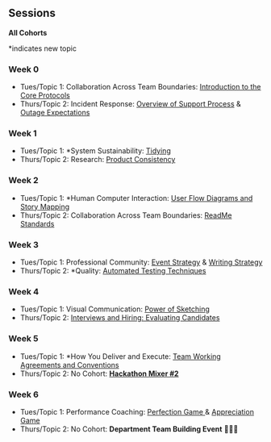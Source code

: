 ## Sessions
**All Cohorts**

*indicates new topic

### Week 0
* Tues/Topic 1: Collaboration Across Team Boundaries: [Introduction to the Core Protocols](../topics/intro_to_core_protocols.md)
* Thurs/Topic 2: Incident Response: [Overview of Support Process](../topics/support_process.md) & [Outage Expectations](../topics/outage_expectations.md)

### Week 1
* Tues/Topic 1: *System Sustainability: [Tidying](../topics/tidying.md)
* Thurs/Topic 2: Research: [Product Consistency](../topics/product_consistency.md)

### Week 2
* Tues/Topic 1: *Human Computer Interaction: [User Flow Diagrams and Story Mapping](../topics/userflow_and_story_mapping.md)
* Thurs/Topic 2: Collaboration Across Team Boundaries: [ReadMe Standards](../topics/standard_readme.md)

### Week 3
* Tues/Topic 1: Professional Community: [Event Strategy](../topics/event_strategy.md) & [Writing Strategy](../topics/writing_strategy.md)
* Thurs/Topic 2: *Quality: [Automated Testing Techniques](../topics/automated_testing_techniques.md)

### Week 4
* Tues/Topic 1: Visual Communication: [Power of Sketching](../topics/power_of_sketching.md)
* Thurs/Topic 2: [Interviews and Hiring: Evaluating Candidates](../topics/interview_and_hiring.md)

### Week 5
* Tues/Topic 1: *How You Deliver and Execute: [Team Working Agreements and Conventions](../topics/team_working_agreements.md)
* Thurs/Topic 2: No Cohort: **[Hackathon Mixer #2](https://sites.google.com/view/flipit-hackathon-2022/home#h.did2f8ei6u63)**

### Week 6
* Tues/Topic 1: Performance Coaching: [Perfection Game ](../topics/perfection_game.md) & [Appreciation Game](../topics/appreciation_game.md)
* Thurs/Topic 2: No Cohort: **Department Team Building Event** 🎉🥳🎊
